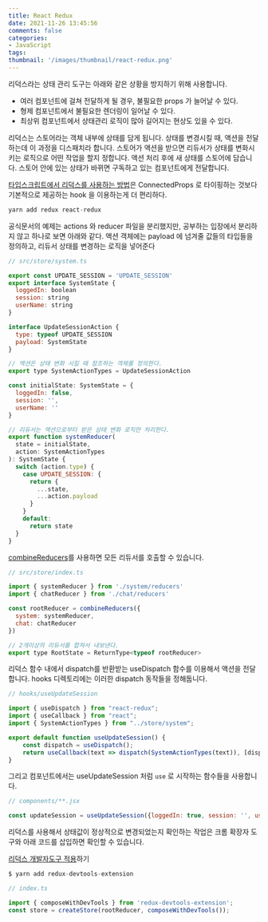 ```yaml
---
title: React Redux
date: 2021-11-26 13:45:56
comments: false
categories:
- JavaScript
tags:
thumbnail: '/images/thumbnail/react-redux.png'
---
```


리덕스라는 상태 관리 도구는 아래와 같은 상황을 방지하기 위해 사용합니다.

- 여러 컴포넌트에 걸쳐 전달하게 될 경우, 불필요한 props 가 늘어날 수 있다.
- 형제 컴포넌트에서 불필요한 렌더링이 일어날 수 있다.
- 최상위 컴포넌트에서 상태관리 로직이 많아 길어지는 현상도 있을 수 있다.

리덕스는 스토어라는 객체 내부에 상태를 담게 됩니다.
상태를 변경시킬 때, 액션을 전달하는데 이 과정을 디스패치라 합니다.
스토어가 액션을 받으면 리듀서가 상태를 변화시키는 로직으로 어떤 작업을 할지 정합니다. 
액션 처리 후에 새 상태를 스토어에 담습니다. 
스토어 안에 있는 상태가 바뀌면 구독하고 있는 컴포넌트에게 전달합니다. 

[타입스크립트에서 리덕스를 사용하는 방법](https://ko.redux.js.org/recipes/usage-with-typescript)은 ConnectedProps 로 타이핑하는 것보다 기본적으로 제공하는 hook 을 이용하는게 더 편리하다. 

```js
yarn add redux react-redux
```

공식문서의 예제는 actions 와 reducer 파일을 분리했지만, 공부하는 입장에서 분리하지 않고 하나로 보면 아래와 같다. 액션 객체에는 payload 에 넘겨줄 값들의 타입들을 정의하고, 리듀서 상태를 변경하는 로직을 넣어준다 

```js
// src/store/system.ts

export const UPDATE_SESSION = 'UPDATE_SESSION'
export interface SystemState {
  loggedIn: boolean
  session: string
  userName: string
}

interface UpdateSessionAction {
  type: typeof UPDATE_SESSION
  payload: SystemState
}

// 액션은 상태 변화 시킬 때 참조하는 객체를 정의한다.
export type SystemActionTypes = UpdateSessionAction

const initialState: SystemState = {
  loggedIn: false,
  session: '',
  userName: ''
}

// 리듀서는 액션으로부터 받은 상태 변화 로직만 처리한다. 
export function systemReducer(
  state = initialState,
  action: SystemActionTypes
): SystemState {
  switch (action.type) {
    case UPDATE_SESSION: {
      return {
        ...state,
        ...action.payload
      }
    }
    default:
      return state
  }
}
```

[combineReducers](https://lunit.gitbook.io/redux-in-korean/recipes/structuringreducers/usingcombinereducers)를 사용하면 모든 리듀서를 호출할 수 있습니다. 
 
```js
// src/store/index.ts

import { systemReducer } from './system/reducers'
import { chatReducer } from './chat/reducers'

const rootReducer = combineReducers({
  system: systemReducer,
  chat: chatReducer
})

// 2개이상의 리듀서를 합쳐서 내보낸다. 
export type RootState = ReturnType<typeof rootReducer>
```

리덕스 함수 내에서 dispatch를 반환받는 useDispatch 함수를 이용해서 액션을 전달합니다.
hooks 디렉토리에는 이러한 dispatch 동작들을 정해둡니다.  

```js
// hooks/useUpdateSession

import { useDispatch } from "react-redux";
import { useCallback } from "react";
import { SystemActionTypes } from "../store/system";

export default function useUpdateSession() {
    const dispatch = useDispatch();
    return useCallback(text => dispatch(SystemActionTypes(text)), [dispatch]);
}
```

그리고 컴포넌트에서는 useUpdateSession 처럼 `use` 로 시작하는 함수들을 사용합니다. 

```js
// components/**.jsx

const updateSession = useUpdateSession({loggedIn: true, session: '', userName: ''};
```

리덕스를 사용해서 상태값이 정상적으로 변경되었는지 확인하는 작업은 크롬 확장자 도구와 아래 코드를 삽입하면 확인할 수 있습니다.  

[리덕스 개발자도구 적용](https://react.vlpt.us/redux/06-redux-devtools.html)하기 

```js
$ yarn add redux-devtools-extension

// index.ts

import { composeWithDevTools } from 'redux-devtools-extension';
const store = createStore(rootReducer, composeWithDevTools());
```


